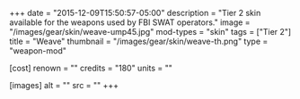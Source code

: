 +++
date = "2015-12-09T15:50:57-05:00"
description = "Tier 2 skin available for the weapons used by FBI SWAT operators."
image = "/images/gear/skin/weave-ump45.jpg"
mod-types = "skin"
tags = ["Tier 2"]
title = "Weave"
thumbnail = "/images/gear/skin/weave-th.png"
type = "weapon-mod"

[cost]
  renown = ""
  credits = "180"
  units = ""

[images]
  alt = ""
  src = ""
+++
